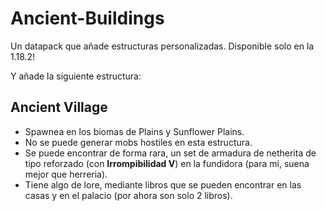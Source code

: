 # Ancient-Buildings
Un datapack que añade estructuras personalizadas.
Disponible solo en la 1.18.2!

Y añade la siguiente estructura:

## Ancient Village
- Spawnea en los biomas de Plains y Sunflower Plains.
- No se puede generar mobs hostiles en esta estructura.
- Se puede encontrar de forma rara, un set de armadura de netherita de tipo reforzado (con **Irrompibilidad V**) en la fundidora (para mi, suena mejor que herreria).
- Tiene algo de lore, mediante libros que se pueden encontrar en las casas y en el palacio (por ahora son solo 2 libros).
